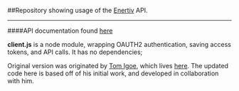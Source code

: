 ##Repository showing usage of the [Enertiv](http://www.enertiv.com/circuit-api.html) API.

___

####API documentation found [here](https://api.enertiv.com/docs/#!/client)


**client.js** is a node module, wrapping OAUTH2 authentication, saving access tokens, and API calls.  It has no dependencies; 






Original version was originated by [Tom Igoe](github.com/tigoe), which lives [here](https://github.com/tigoe/NodeExamples/tree/master/EnertivClient).  The updated code here is based off of his initial work, and developed in collaboration with him.  
